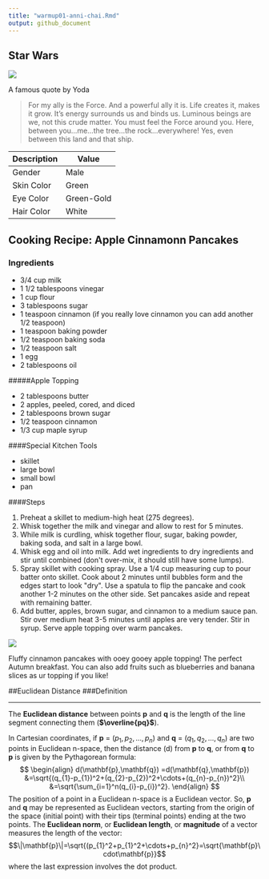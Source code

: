 ```yaml
---
title: "warmup01-anni-chai.Rmd"
output: github_document
---
```

## Star Wars
![](https://vignette.wikia.nocookie.net/starwars/images/d/d6/Yoda_SWSB.png/revision/latest?cb=20150206140125=20x30)

A famous quote by Yoda

> For my ally is the Force. And a powerful ally it is. Life creates it, makes it grow. It’s energy surrounds us and binds us. Luminous beings are we, not this crude matter. You must feel the Force around you. Here, between you…me…the tree…the rock…everywhere! Yes, even between this land and that ship.

Description |  Value
------------|-----------
Gender      | Male
Skin Color  | Green
Eye Color   | Green-Gold
Hair Color  | White



## Cooking Recipe: Apple Cinnamonn Pancakes
### Ingredients
* 3/4 cup milk
* 1 1/2 tablespoons vinegar
* 1 cup flour
* 3 tablespoons sugar
* 1 teaspoon cinnamon (if you really love cinnamon you can add another 1/2 teaspoon)
* 1 teaspoon baking powder
* 1/2 teaspoon baking soda
* 1/2 teaspoon salt
* 1 egg
* 2 tablespoons oil

#####Apple Topping
* 2 tablespoons butter
* 2 apples, peeled, cored, and diced
* 2 tablespoons brown sugar
* 1/2 teaspoon cinnamon
* 1/3 cup maple syrup

####Special Kitchen Tools
* skillet
* large bowl
* small bowl
* pan

####Steps
1. Preheat a skillet to medium-high heat (275 degrees).
2. Whisk together the milk and vinegar and allow to rest for 5 minutes.
3. While milk is curdling, whisk together flour, sugar, baking powder, baking soda, and salt in a large bowl.
4. Whisk egg and oil into milk. Add wet ingredients to dry ingredients and stir until combined (don't over-mix, it should still have some lumps).
5. Spray skillet with cooking spray. Use a 1/4 cup measuring cup to pour batter onto skillet. Cook about 2 minutes until bubbles form and the edges start to look "dry". Use a spatula to flip the pancake and cook another 1-2 minutes on the other side. Set pancakes aside and repeat with remaining batter.
6. Add butter, apples, brown sugar, and cinnamon to a medium sauce pan. Stir over medium heat 3-5 minutes until apples are very tender. Stir in syrup. Serve apple topping over warm pancakes.

![](https://www.lecremedelacrumb.com/apple-cinnamon-pancakes-1/)

Fluffy cinnamon pancakes with ooey gooey apple topping! The perfect Autumn breakfast. You can also add fruits such as blueberries and banana slices as ur topping if you like!

##Euclidean Distance
###Definition
***
The **Euclidean distance** between points **p** and **q** is the length of the line segment connecting them (**$\overline{pq}$**).

In Cartesian coordinates, if **p** = $(p_{1}, p_{2},..., p_{n})$ and **q** = $(q_{1}, q_{2},..., q_{n})$ are two points in Euclidean n-space, then the distance (d) from **p** to **q**, or from **q** to **p** is given by the Pythagorean formula:
$$
\begin{align}
d(\mathbf{p},\mathbf{q}) =d(\mathbf{q},\mathbf{p})
&=\sqrt{(q_{1}-p_{1})^2+(q_{2}-p_{2})^2+\cdots+(q_{n}-p_{n})^2}\\
&=\sqrt{\sum_{i=1}^n(q_{i}-p_{i})^2}.
\end{align}
$$
The position of a point in a Euclidean n-space is a Euclidean vector. So, **p** and **q** may be represented as Euclidean vectors, starting from the origin of the space (initial point) with their tips (terminal points) ending at the two points. The **Euclidean norm**, or **Euclidean length**, or **magnitude** of a vector measures the length of the vector:
$$\|\mathbf{p}\|=\sqrt{(p_{1}^2+p_{1}^2+\cdots+p_{n}^2}=\sqrt{\mathbf{p}\cdot\mathbf{p}}$$
where the last expression involves the dot product.

